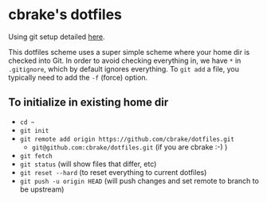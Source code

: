 # cbrake's dotfiles

Using git setup detailed
[here](https://drewdevault.com/2019/12/30/dotfiles.html).

This dotfiles scheme uses a super simple scheme where your home dir is checked
into Git. In order to avoid checking everything in, we have `*` in `.gitignore`,
which by default ignores everything. To `git add` a file, you typically need to
add the `-f` (force) option.

## To initialize in existing home dir

- `cd ~`
- `git init`
- `git remote add origin https://github.com/cbrake/dotfiles.git`
  - `git@github.com:cbrake/dotfiles.git` (if you are cbrake :-) )
- `git fetch`
- `git status` (will show files that differ, etc)
- `git reset --hard` (to reset everything to current dotfiles)
- `git push -u origin HEAD` (will push changes and set remote to branch to be
  upstream)

